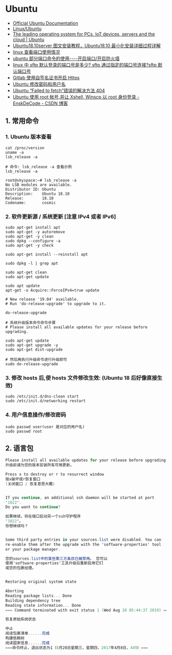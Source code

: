 # Ubuntu

- [Official Ubuntu Documentation](https://help.ubuntu.com/)
- [Linux/Ubuntu](https://www.cnblogs.com/bycnboy/p/10591620.html)
- [The leading operating system for PCs, IoT devices, servers and the cloud | Ubuntu](https://www.ubuntu.com/index_kylin)
- [Ubuntu18.10server 图文安装教程，Ubuntu18.10 最小化安装详细过程详解](http://www.piis.cn/zhishi/web1424.asp)
- [linux 查看端口使用情况](https://blog.csdn.net/zwhfyy/article/details/3971523)
- [ubuntu 部分端口命令的使用----开启端口/开启防火墙](http://www.cnblogs.com/zqunor/p/6417938.html)
- [linux 中 sftp 默认登录的端口号是多少? sftp 通过指定的端口号连接?sftp 默认端口号](https://www.cnblogs.com/chuanzhang053/p/8875759.html)
- [Gitlab 使用自签名证书开启 Https](https://www.jianshu.com/p/4111534b339f)
- [Ubuntu 修改密码和用户名](https://blog.csdn.net/qq_28959531/article/details/78989635)
- [Ubuntu “Failed to fetch”错误的解决方法 404](https://blog.csdn.net/xueer767/article/details/72864777)
- [Ubuntu 使用 root 帐号,并让 Xshell, Winscp 以 root 身份登录 - EnskDeCode - CSDN 博客](https://blog.csdn.net/tojohnonly/article/details/57184166)

## 1. 常用命令

### 1. Ubuntu 版本查看

```shell
cat /proc/version
uname -a
lsb_release -a

```

```shell
# 命令: lsb_release -a 查看示例
lsb_release -a

root@skyspace:~# lsb_release -a
No LSB modules are available.
Distributor ID: Ubuntu
Description:    Ubuntu 18.10
Release:        18.10
Codename:       cosmic
```

### 2. 软件更新源 / 系统更新 [注意 IPv4 或者 IPv6]

```shell
sudo apt-get install apt
sudo apt-get -y autoremove
sudo apt-get -y clean
sudo dpkg --configure -a
sudo apt-get -y check

sudo apt-get install --reinstall apt

sudo dpkg -l | grep apt

sudo apt-get clean
sudo apt-get update

sudo apt update
apt-get -o Acquire::ForceIPv4=true update

# New release '19.04' available.
# Run 'do-release-upgrade' to upgrade to it.

do-release-upgrade

# 系统升级版本命令命令步骤
# Please install all available updates for your release before upgrading.

sudo apt-get update
sudo apt-get upgrade -y
sudo apt-get dist-upgrade

# 然后再执行升级命令进行升级即可
sudo do-release-upgrade
```

### 3. 修改 hosts 后,使 hosts 文件修改生效: (Ubuntu 18 后好像直接生效)

```shell
sudo /etc/init.d/dns-clean start
sudo /etc/init.d/networking restart
```

### 4. 用户信息操作/修改密码

```shell
sudo passwd user(user 是对应的用户名)
sudo passwd root
```

## 2. 语言包

```c#
Please install all available updates for your release before upgrading.
升级前请为您的版本安装所有可用更新。

Press x to destroy or r to resurrect window
按x破坏或r恢复窗口
(关闭窗口 / 恢复意思大概)


If you continue, an additional ssh daemon will be started at port
'1022'.
Do you want to continue?

如果继续，将在端口启动另一个ssh守护程序
'1022'。
你想继续吗？


Some third party entries in your sources.list were disabled. You can
re-enable them after the upgrade with the 'software-properties' tool
or your package manager.

您的sources.list中的某些第三方条目已被禁用。 您可以
使用'software-properties'工具升级后重新启用它们
或您的包裹经理。


Restoring original system state

Aborting
Reading package lists... Done
Building dependency tree
Reading state information... Done
=== Command terminated with exit status 1 (Wed Aug 28 05:44:37 2019) ===

恢复原始系统状态

中止
阅读包裹清单......完成
构建依赖树
阅读国家信息......完成
===命令终止，退出状态为1（8月28日星期三，星期四，2017年4月8日，449）===

```
